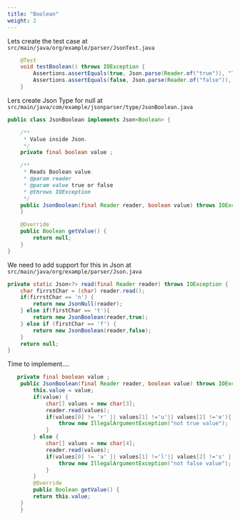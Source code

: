 ```yaml
---
title: "Boolean"
weight: 2
---
```


Lets create the test case at `src/main/java/org/example/parser/JsonTest.java`

```java
    @Test
    void testBoolean() throws IOException {
        Assertions.assertEquals(true, Json.parse(Reader.of("true")), "True parse failed");
        Assertions.assertEquals(false, Json.parse(Reader.of("false")), "False parse failed");
    }
```

Lers create Json Type for null at `src/main/java/com/example/jsonparser/type/JsonBoolean.java`

```java
public class JsonBoolean implements Json<Boolean> {

    /**
     * Value inside Json.
     */
    private final boolean value ;

    /**
     * Reads Boolean value.
     * @param reader
     * @param value true or false
     * @throws IOException
     */
    public JsonBoolean(final Reader reader, boolean value) throws IOException {
    }

    @Override
    public Boolean getValue() {
        return null;
    }
}
```

We need to add support for this in Json at `src/main/java/org/example/parser/Json.java`

```java
private static Json<?> read(final Reader reader) throws IOException {
    char firrstChar = (char) reader.read();
    if(firrstChar == 'n') {
        return new JsonNull(reader);
    } else if(firstChar == 't'){
        return new JsonBoolean(reader,true);
    } else if (firstChar == 'f') {
        return new JsonBoolean(reader,false);
    }
    return null;
}
```

Time to implement....

```java
   private final boolean value ;
    public JsonBoolean(final Reader reader, boolean value) throws IOException {
        this.value = value;
        if(value) {
            char[] values = new char[3];
            reader.read(values);
            if(values[0] != 'r' || values[1] !='u'|| values[2] !='e'){
                throw new IllegalArgumentException("not true value");
            }
        } else {
            char[] values = new char[4];
            reader.read(values);
            if(values[0] != 'a' || values[1] !='l'|| values[2] !='s' || values[3] != 'e'){
                throw new IllegalArgumentException("not false value");
            }
        }
        @Override
        public Boolean getValue() {
        return this.value;
    }
    }

```
